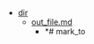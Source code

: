- <a href = "E:\Node_projects\Node_Way\NBase\_Md\_Index\__\Md\InnerPath\test\dir\cat.dir\dir.dir.md">dir</a>
    - <a href = "E:\Node_projects\Node_Way\NBase\_Md\_Index\__\Md\InnerPath\test\dir\out_file.md">out_file.md</a>
        - *# mark_to
